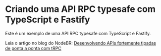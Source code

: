 # Criando uma API RPC typesafe com TypeScript e Fastify

Este é um exemplo de uma API RPC typesafe com TypeScript e Fastify.

Leia o artigo no blog do NodeBR: [Desenvolvendo APIs fortemente tipadas de ponta a ponta com tRPC](https://nodebr.org/blog/criando-uma-api-rpc-typesafe-com-typescript-e-fastify/](https://douglasmoura.dev/desenvolvendo-apis-fortemente-tipadas-de-ponta-a-ponta-com-trpc)https://douglasmoura.dev/desenvolvendo-apis-fortemente-tipadas-de-ponta-a-ponta-com-trpc)
